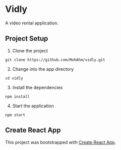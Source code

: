 # Vidly

A video rental application.


## Project Setup

1. Clone the project
```
git clone https://github.com/MohAhm/vidly.git
```

2. Change into the app directory
```
cd vidly
```

3. Install the dependencies
```
npm install
```

4. Start the application
```
npm start
```


## Create React App

This project was bootstrapped with [Create React App](https://github.com/facebookincubator/create-react-app).